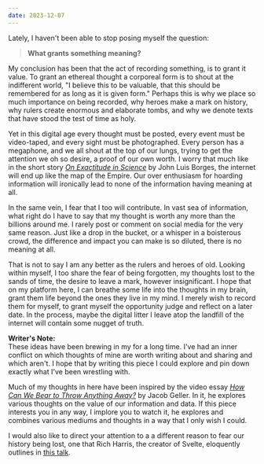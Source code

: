 ```yaml
---
date: 2023-12-07
---
```

Lately, I haven't been able to stop posing myself the question:

> **What grants something meaning?**

My conclusion has been that the act of recording something, is to grant it value. To grant an ethereal thought a corporeal form is to shout at the indifferent world, "I believe this to be valuable, that this should be remembered for as long as it is given form." Perhaps this is why we place so much importance on being recorded, why heroes make a mark on history, why rulers create enormous and elaborate tombs, and why we denote texts that have stood the test of time as holy. 

Yet in this digital age every thought must be posted, every event must be video-taped, and every sight must be photographed. Every person has a megaphone, and we all shout at the top of our lungs, trying to get the attention we oh so desire, a proof of our own worth. I worry that much like in the short story [*On Exactitude in Science*](https://kwarc.info/teaching/TDM/Borges.pdf) by John Luis Borges, the internet will end up like the map of the Empire. Our over enthusiasm for hoarding information will ironically lead to none of the information having meaning at all.

In the same vein, I fear that I too will contribute. In vast sea of information, what right do I have to say that my thought is worth any more than the billions around me. I rarely post or comment on social media for the very same reason. Just like a drop in the bucket, or a whisper in a boisterous crowd, the difference and impact you can make is so diluted, there is no meaning at all.

That is not to say I am any better as the rulers and heroes of old. Looking within myself, I too share the fear of being forgotten, my thoughts lost to the sands of time, the desire to leave a mark, however insignificant. I hope that on my platform here, I can breathe some life into the thoughts in my brain, grant them life beyond the ones they live in my mind. I merely wish to record them for myself, to grant myself the opportunity judge and reflect on a later date. In the process, maybe the digital litter I leave atop the landfill of the internet will contain some nugget of truth.

**Writer's Note:** \
These ideas have been brewing in my for a long time. I've had an inner conflict on which thoughts of mine are worth writing about and sharing and which aren't. I hope that by writing this piece I could explore and pin down exactly what I've been wrestling with.

Much of my thoughts in here have been inspired by the video essay [*How Can We Bear to Throw Anything Away?*](https://youtu.be/ukJ_UA-JS5o?si=V3ViXqRGkZ5CpMKy)  by Jacob Geller. In it, he explores various thoughts on the value of our information and data. If this piece interests you in any way, I implore you to watch it, he explores and combines various mediums and thoughts in a way that I only wish I could.

I would also like to direct your attention to a a different reason to fear our history being lost, one that Rich Harris, the creator of Svelte, eloquently outlines in [this talk](https://youtu.be/uXCipjbcQfM?si=MCdpUC3RS-_nbiU6&t=407).